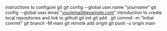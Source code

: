 instructions to configure git
    git config --global user.name "yourname"
    git config --global user.email "youremail@example.com"
introduction to create local repositories and link to github
    git init
    git add .
    git commit -m "Initial commit"
    git branch -M main
    git remote add origin <your-repo-url>
    git push -u origin main
